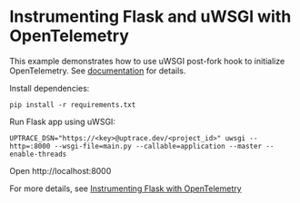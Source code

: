 # Instrumenting Flask and uWSGI with OpenTelemetry

This example demonstrates how to use uWSGI post-fork hook to initialize OpenTelemetry. See
[documentation](https://uptrace.dev/docs/python.html#application-servers) for details.

Install dependencies:

```shell
pip install -r requirements.txt
```

Run Flask app using uWSGI:

```shell
UPTRACE_DSN="https://<key>@uptrace.dev/<project_id>" uwsgi --http=:8000 --wsgi-file=main.py --callable=application --master --enable-threads
```

Open http://localhost:8000

For more details, see
[Instrumenting Flask with OpenTelemetry](https://uptrace.dev/opentelemetry/instrumentations/python-flask.html)
